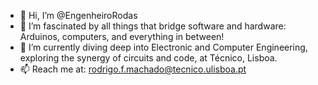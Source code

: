 - 👋 Hi, I’m @EngenheiroRodas
- 👀 I’m fascinated by all things that bridge software and hardware: Arduinos, computers, and everything in between!
- 🌱 I’m currently diving deep into Electronic and Computer Engineering, exploring the synergy of circuits and code, at Técnico, Lisboa.
- 📫 Reach me at: rodrigo.f.machado@tecnico.ulisboa.pt


<!---
EngenheiroRodas/EngenheiroRodas is a ✨ special ✨ repository because its `README.md` (this file) appears on your GitHub profile.
You can click the Preview link to take a look at your changes.
--->

